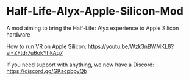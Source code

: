 # Half-Life-Alyx-Apple-Silicon-Mod
A mod aiming to bring the Half-Life: Alyx experience to Apple Silicon hardware

How to run VR on Apple Silicon: https://youtu.be/Wzk3nBWMKL8?si=ZFtdr7u6okYhkAq7

If you need support with anything, we now have a Discord: https://discord.gg/GKacpbpyQb
